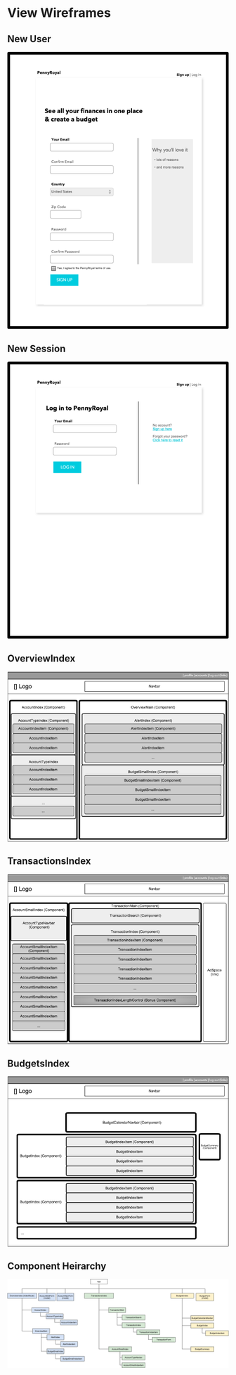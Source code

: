 # View Wireframes

## New User
![new-user]

## New Session
![new-session]

## OverviewIndex
![overview]

## TransactionsIndex
![transactions]

## BudgetsIndex
![budgets]

## Component Heirarchy
![component-heirarchy]

[new-user]: ./wireframes/SigninView.png
[new-session]: ./wireframes/LoginView.png
[overview]: ./wireframes/OverviewIndex.png
[transactions]: ./wireframes/TransactionsIndex.png
[budgets]: ./wireframes/BudgetsIndex.png
[component-heirarchy]: ./wireframes/ComponentHierarchy.png
